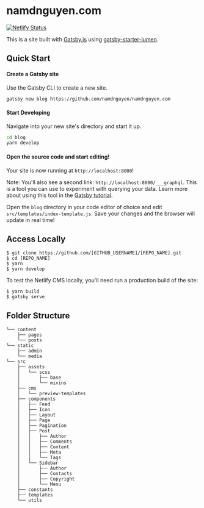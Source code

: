 # namdnguyen.com

[![Netlify Status](https://api.netlify.com/api/v1/badges/a7ee7e96-b44a-4a1a-8ef8-9a4d14b0b5e6/deploy-status)](https://app.netlify.com/sites/namdnguyen/deploys)

This is a site built with [Gatsby.js](https://www.gatsbyjs.org/) using [gatsby-starter-lumen](https://github.com/alxshelepenok/gatsby-starter-lumen).

## Quick Start

#### Create a Gatsby site

Use the Gatsby CLI to create a new site.

```sh
gatsby new blog https://github.com/namdnguyen/namdnguyen.com
```

#### Start Developing

Navigate into your new site's directory and start it up.

```sh
cd blog
yarn develop
```

#### Open the source code and start editing!

Your site is now running at `http://localhost:8000`!

Note: You'll also see a second link: `http://localhost:8000/___graphql`. This is a tool you can use to experiment with querying your data. Learn more about using this tool in the [Gatsby tutorial](https://www.gatsbyjs.org/tutorial/part-five/#introducing-graphiql).

Open the `blog` directory in your code editor of choice and edit `src/templates/index-template.js`. Save your changes and the browser will update in real time!

## Access Locally
```
$ git clone https://github.com/[GITHUB_USERNAME]/[REPO_NAME].git
$ cd [REPO_NAME]
$ yarn
$ yarn develop
```
To test the Netlify CMS locally, you'll need run a production build of the site:
```
$ yarn build
$ gatsby serve
```

## Folder Structure

```
└── content
    ├── pages
    └── posts
└── static
    ├── admin
    └── media
└── src
    ├── assets
    │   └── scss
    │       ├── base
    │       └── mixins
    ├── cms
    │   └── preview-templates
    ├── components
    │   ├── Feed
    │   ├── Icon
    │   ├── Layout
    │   ├── Page
    │   ├── Pagination
    │   ├── Post
    │   │   ├── Author
    │   │   ├── Comments
    │   │   ├── Content
    │   │   ├── Meta
    │   │   └── Tags
    │   └── Sidebar
    │       ├── Author
    │       ├── Contacts
    │       ├── Copyright
    │       └── Menu
    ├── constants
    ├── templates
    └── utils

```
